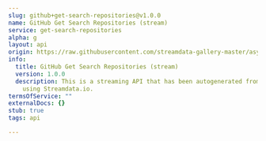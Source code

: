 ```yaml
---
slug: github+get-search-repositories@v1.0.0
name: GitHub Get Search Repositories (stream)
service: get-search-repositories
alpha: g
layout: api
origin: https://raw.githubusercontent.com/streamdata-gallery-master/asyncapi/master/_listings/github/github-get-search-repositories-stream-async.md
info:
  title: GitHub Get Search Repositories (stream)
  version: 1.0.0
  description: This is a streaming API that has been autogenerated from the GitHub
    using Streamdata.io.
termsOfService: ""
externalDocs: {}
stub: true
tags: api

---
```

